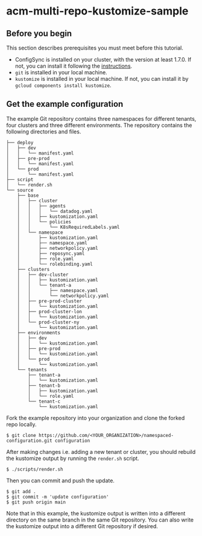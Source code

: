 # acm-multi-repo-kustomize-sample

## Before you begin
This section describes prerequisites you must meet before this tutorial.
- ConfigSync is installed on your cluster, with the version at least 1.7.0. If not, you can install
  it following the [instructions](https://cloud.google.com/anthos-config-management/docs/how-to/installing-config-sync).
- `git` is installed in your local machine.
- `kustomize` is installed in your local machine. If not, you can install it by `gcloud components install kustomize`.

## Get the example configuration
The example Git repository contains three namespaces for different tenants, four clusters and three different environments. The repository contains the  following directories and files.
```
├── deploy
│   ├── dev
│   │   └── manifest.yaml
│   ├── pre-prod
│   │   └── manifest.yaml
│   └── prod
│       └── manifest.yaml
├── script
│   └── render.sh
└── source
    ├── base
    │   ├── cluster
    │   │   ├── agents
    │   │   │   └── datadog.yaml
    │   │   ├── kustomization.yaml
    │   │   └── policies
    │   │       └── K8sRequiredLabels.yaml
    │   └── namespace
    │       ├── kustomization.yaml
    │       ├── namespace.yaml
    │       ├── networkpolicy.yaml
    │       ├── reposync.yaml
    │       ├── role.yaml
    │       └── rolebinding.yaml
    ├── clusters
    │   ├── dev-cluster
    │   │   ├── kustomization.yaml
    │   │   └── tenant-a
    │   │       ├── namespace.yaml
    │   │       └── networkpolicy.yaml
    │   ├── pre-prod-cluster
    │   │   └── kustomization.yaml
    │   ├── prod-cluster-lon
    │   │   └── kustomization.yaml
    │   └── prod-cluster-ny
    │       └── kustomization.yaml
    ├── environments
    │   ├── dev
    │   │   └── kustomization.yaml
    │   ├── pre-prod
    │   │   └── kustomization.yaml
    │   └── prod
    │       └── kustomization.yaml
    └── tenants
        ├── tenant-a
        │   └── kustomization.yaml
        ├── tenant-b
        │   ├── kustomization.yaml
        │   └── role.yaml
        └── tenant-c
            └── kustomization.yaml
```

Fork the example repository into your organization and clone the forked repo locally.

```
$ git clone https://github.com/<YOUR_ORGANIZATION>/namespaced-configuration.git configuration
```

After making changes i.e. adding a new tenant or cluster, you should rebuild the kustomize output by running the `render.sh` script.
```
$ ./scripts/render.sh
```

Then you can commit and push the update.

```
$ git add .
$ git commit -m 'update configuration'
$ git push origin main
```

Note that in this example, the kustomize output is written into a different
directory on the same branch in the same Git repository. You can also write
the kustomize output into a different Git repository if desired.